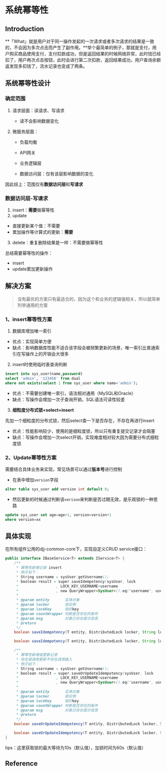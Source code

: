 # 系统幂等性

## Introduction

**「What」就是用户对于同一操作发起的一次请求或者多次请求的结果是一致的，不会因为多次点击而产生了副作用。**举个最简单的例子，那就是支付，用户购买商品使用支付，支付扣款成功，但是返回结果的时候网络异常，此时钱已经扣了，用户再次点击按钮，此时会进行第二次扣款，返回结果成功，用户查询余额返发现多扣钱了，流水记录也变成了两条。

## 系统幂等性设计

### 确定范围

1. 请求层面：读请求、写请求
   - 读不会影响数据变化

2. 微服务层面：

   - 负载均衡

   - API网关

   - 业务逻辑层

   - 数据访问层：仅有该层影响数据的变化

因此综上：范围仅有**数据访问层**和**写请求**

### 数据访问层-写请求

1. insert：**需要**做幂等性
2. update

- 直接更新某个值：不需要
- 累加操作等计算式的更新：**需要**

3. delete：重复删除结果是一样：不需要做幂等性

总结需要幂等性的操作：

- insert
- update累加更新操作

## 解决方案

> 没有最优的方案只有最适合的，因为这个和业务的逻辑强相关，所以就简单列举通用的方案

### 1、insert幂等性方案

1. 数据库增加唯一索引

- 优点：实现简单方便
- 缺点：影响数据库性能不适合该字段会被频繁更新的场景，唯一索引比普通索引在写操作上的开销会大很多

2. insert时使用临时表查询判断

```SQL
insert into sys_user(name,password)
select 'admin', '123456' from dual
where not exists(select 1 from sys_user where name='admin');
```

- 优点：不需要创建唯一索引，语法相对通用（MySQL和Oracle）
- 缺点：写操作会增加一次子查询开销，SQL语法可读性较差

3. **细粒度分布式锁+select+insert**

先加一个细粒度的分布式锁，然后select查一下是否存在，不存在再进行insert

- 优点：性能影响较少，使用的是细粒度锁，所以只有重复提交记录才会阻塞
- 缺点：写操作会增加一次select开销，实现难度相对较大因为需要分布式细粒度锁

### 2、Update幂等性方案

需要结合具体业务来实现，常见场景可以通过**版本号**进行控制

- 在表中增加`version`字段

```sql
alter table sys_user add version int default 0;
```

- 然后更新的时候通过判断该`verison`来判断是否过期无效，是乐观锁的一种思路

```sql
update sys_user set age=age+1, version=version+1
where version=xx
```

## 具体实现

在所有组件公用的djj-common-core下，实现自定义CRUD service接口：

```java
public interface IBaseService<T> extends IService<T> {
    /**
     * 幂等性新增记录 insert
     * 例子如下：
     * String username = sysUser.getUsername();
     * boolean result = super.saveIdempotency(sysUser, lock
     *                 , LOCK_KEY_USERNAME+username
     *                 , new QueryWrapper<SysUser>().eq("username", username));
     *
     * @param entity       实体对象
     * @param locker       锁实例
     * @param lockKey      锁的key
     * @param countWrapper 判断是否存在的条件
     * @param msg          对象已存在提示信息
     * @return
     */
    boolean saveIdempotency(T entity, DistributedLock locker, String lockKey, Wrapper<T> countWrapper, String msg) throws Exception;

    boolean saveIdempotency(T entity, DistributedLock locker, String lockKey, Wrapper<T> countWrapper) throws Exception;

    /**
     * 幂等性新增或更新记录
     * 存在就调用更新不存在调用插入
     * 例子如下：
     * String username = sysUser.getUsername();
     * boolean result = super.saveOrUpdateIdempotency(sysUser, lock
     *                 , LOCK_KEY_USERNAME+username
     *                 , new QueryWrapper<SysUser>().eq("username", username));
     *
     * @param entity       实体对象
     * @param locker       锁实例
     * @param lockKey      锁的key
     * @param countWrapper 判断是否存在的条件
     * @param msg          对象已存在提示信息
     * @return
     */
    boolean saveOrUpdateIdempotency(T entity, DistributedLock locker, String lockKey, Wrapper<T> countWrapper, String msg) throws Exception;

    boolean saveOrUpdateIdempotency(T entity, DistributedLock locker, String lockKey, Wrapper<T> countWrapper) throws Exception;
}
```

tips：这里获取锁的最大等待为10s（默认值），加锁时间为60s（默认值）





## Reference